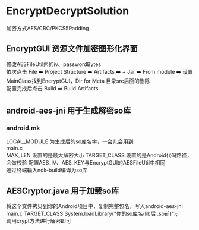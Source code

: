 # EncryptDecryptSolution  
加密方式AES/CBC/PKCS5Padding

## EncryptGUI 资源文件加密图形化界面
修改AESFileUtil内的iv、passwordBytes  
依次点击 File ➡️ Project Structure ➡️ Artifacts ➡️ + Jar ➡️ From module ➡️ 设置MainClass找到EncryptGUI，Dir for Meta 目录src后面的删除  
配置完成后点击 Build ➡️ Build Artifacts

## android-aes-jni 用于生成解密so库
### android.mk  
  LOCAL_MODULE 为生成后的so库名字，一会儿会用到  
main.c  
  MAX_LEN 设置的是最大解密大小 TARGET_CLASS 设置的是Android代码路径，会做校验
  配置AES_IV、AES_KEY与EncryptGUI的AESFileUtil中相同  
  通过终端输入ndk-build编译为so库 
  
## AESCryptor.java 用于加载so库  
  将这个文件拷贝到你的Android项目中，复制完整包名，写入android-aes-jni main.c TARGET_CLASS
  System.loadLibrary("你的so库名(lib后 .so前)");  
  调用crypt方法进行解密即可 
